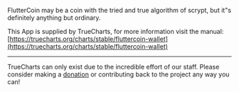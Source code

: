 FlutterCoin may be a coin with the tried and true algorithm of scrypt, but it"s definitely anything but ordinary.

This App is supplied by TrueCharts, for more information visit the manual: [https://truecharts.org/charts/stable/fluttercoin-wallet](https://truecharts.org/charts/stable/fluttercoin-wallet)

---

TrueCharts can only exist due to the incredible effort of our staff.
Please consider making a [donation](https://truecharts.org/sponsor) or contributing back to the project any way you can!
